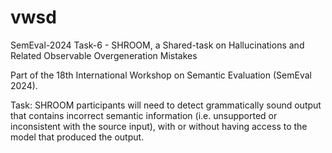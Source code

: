 # vwsd
SemEval-2024 Task-6 - SHROOM, a Shared-task on Hallucinations and Related Observable Overgeneration Mistakes

Part of the 18th International Workshop on Semantic Evaluation (SemEval 2024).

Task: SHROOM participants will need to detect grammatically sound output that contains incorrect semantic information (i.e. unsupported or inconsistent with the source input), with or without having access to the model that produced the output.
